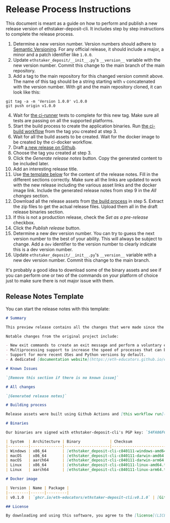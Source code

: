 # Release Process Instructions

This document is meant as a guide on how to perform and publish a new release version of ethstaker-deposit-cli. It includes step by step instructions to complete the release process.

1. Determine a new version number. Version numbers should adhere to [Semantic Versioning](https://semver.org/). For any official release, it should include a major, a minor and a patch identifier like `1.0.0`.
2. Update `ethstaker_deposit/__init__.py`'s `__version__` variable with the new version number. Commit this change to the main branch of the main repository.
3. Add a tag to the main repository for this changed version commit above. The name of this tag should be a string starting with `v` concatenated with the version number. With git and the main repository cloned, it can look like this:
```console
git tag -a -m 'Version 1.0.0' v1.0.0
git push origin v1.0.0
```
4. Wait for [the ci-runner](https://github.com/eth-educators/ethstaker-deposit-cli/actions/workflows/runner.yml) tests to complete for this new tag. Make sure all tests are passing on all the supported platforms.
5. Start the build process to create the application binaries. Run [the ci-build workflow](https://github.com/eth-educators/ethstaker-deposit-cli/actions/workflows/build.yml) from the tag you created at step 3.
6. Wait for all the build assets to be created. Wait for the docker image to be created by the ci-docker workflow.
7. Draft [a new release on Github](https://github.com/eth-educators/ethstaker-deposit-cli/releases/new).
8. Choose the tag you created at step 3.
9. Click the *Generate release notes* button. Copy the generated content to be included later.
10. Add an interesting release title.
11. Use [the template below](#release-notes-template) for the content of the release notes. Fill in the different sections correctly. Make sure all the links are updated to work with the new release including the various asset links and the docker image link. Include the generated release notes from step 9 in the *All changes* section.
12. Download all the release assets from [the build process](https://github.com/eth-educators/ethstaker-deposit-cli/actions/workflows/build.yml) in step 5. Extract the zip files to get the actual release files. Upload them all in the draft release binaries section.
13. If this is not a production release, check the *Set as a pre-release* checkbox.
14. Click the *Publish release* button.
15. Determine a new dev version number. You can try to guess the next version number to the best of your ability. This will always be subject to change. Add a `dev` identifier to the version number to clearly indicate this is a dev version number.
16. Update `ethstaker_deposit/__init__.py`'s `__version__` variable with a new dev version number. Commit this change to the main branch.

It's probably a good idea to download some of the binary assets and see if you can perform one or two of the commands on your platform of choice just to make sure there is not major issue with them.

## Release Notes Template

You can start the release notes with this template:

```markdown
# Summary

This preview release contains all the changes that were made since the original fork of the [staking-deposit-cli project](https://github.com/ethereum/staking-deposit-cli/) ([fdab65d commit](https://github.com/ethereum/staking-deposit-cli/commit/fdab65d33a63632e1935e9a9235119a46e37c221)).

Notable changes from the original project include:

- New exit commands to create an exit message and perform a voluntary exit for your validators.
- Multiprocessing support to increase the speed of processes that can be expanded to use more than a single thread or a single process. This helps with generating a large number of validator keys for instance.
- Support for more recent OSes and Python versions by default.
- A dedicated [documentation website](https://eth-educators.github.io/ethstaker-deposit-cli/).

# Known Issues

`[Remove this section if there is no known issue]`

# All changes

`[Generated release notes]`

# Building process

Release assets were built using Github Actions and [this workflow run](https://github.com/eth-educators/ethstaker-deposit-cli/actions/runs/10113717389). You can establish the provenance of this build using [our artifact attestations](https://github.com/eth-educators/ethstaker-deposit-cli/attestations).

# Binaries

Our binaries are signed with ethstaker-deposit-cli's PGP key: `54FA06FC0860FC0DCCC68E3ECE9FF2391DF26368` .

| System  | Architecture | Binary             | Checksum               | PGP Signature         |
|---------|--------------|--------------------|------------------------|-----------------------|
| Windows | x86_64       | [ethstaker_deposit-cli-c840111-windows-amd64.zip](https://github.com/eth-educators/ethstaker-deposit-cli/releases/download/v0.1.0/ethstaker_deposit-cli-c840111-windows-amd64.zip) | [sha256](https://github.com/eth-educators/ethstaker-deposit-cli/releases/download/v0.1.0/ethstaker_deposit-cli-c840111-windows-amd64.zip.sha256) | [PGP Signature](https://github.com/eth-educators/ethstaker-deposit-cli/releases/download/v0.1.0/ethstaker_deposit-cli-c840111-windows-amd64.zip.asc) |
| macOS   | x86_64       | [ethstaker_deposit-cli-c840111-darwin-amd64.tar.gz](https://github.com/eth-educators/ethstaker-deposit-cli/releases/download/v0.1.0/ethstaker_deposit-cli-c840111-darwin-amd64.tar.gz) | [sha256](https://github.com/eth-educators/ethstaker-deposit-cli/releases/download/v0.1.0/ethstaker_deposit-cli-c840111-darwin-amd64.tar.gz.sha256) | [PGP Signature](https://github.com/eth-educators/ethstaker-deposit-cli/releases/download/v0.1.0/ethstaker_deposit-cli-c840111-darwin-amd64.tar.gz.asc) |
| macOS   | aarch64      | [ethstaker_deposit-cli-c840111-darwin-arm64.tar.gz](https://github.com/eth-educators/ethstaker-deposit-cli/releases/download/v0.1.0/ethstaker_deposit-cli-c840111-darwin-arm64.tar.gz) | [sha256](https://github.com/eth-educators/ethstaker-deposit-cli/releases/download/v0.1.0/ethstaker_deposit-cli-c840111-darwin-arm64.tar.gz.sha256) | [PGP Signature](https://github.com/eth-educators/ethstaker-deposit-cli/releases/download/v0.1.0/ethstaker_deposit-cli-c840111-darwin-arm64.tar.gz.asc) |
| Linux   | x86_64       | [ethstaker_deposit-cli-c840111-linux-amd64.tar.gz](https://github.com/eth-educators/ethstaker-deposit-cli/releases/download/v0.1.0/ethstaker_deposit-cli-c840111-linux-amd64.tar.gz) | [sha256](https://github.com/eth-educators/ethstaker-deposit-cli/releases/download/v0.1.0/ethstaker_deposit-cli-c840111-linux-amd64.tar.gz.sha256) | [PGP Signature](https://github.com/eth-educators/ethstaker-deposit-cli/releases/download/v0.1.0/ethstaker_deposit-cli-c840111-linux-amd64.tar.gz.asc) |
| Linux   | aarch64      | [ethstaker_deposit-cli-c840111-linux-arm64.tar.gz](https://github.com/eth-educators/ethstaker-deposit-cli/releases/download/v0.1.0/ethstaker_deposit-cli-c840111-linux-arm64.tar.gz) | [sha256](https://github.com/eth-educators/ethstaker-deposit-cli/releases/download/v0.1.0/ethstaker_deposit-cli-c840111-linux-arm64.tar.gz.sha256) | [PGP Signature](https://github.com/eth-educators/ethstaker-deposit-cli/releases/download/v0.1.0/ethstaker_deposit-cli-c840111-linux-arm64.tar.gz.asc) |

# Docker image

| Version | Name | Package |
|---------|------|---------|
| v0.1.0  | `ghcr.io/eth-educators/ethstaker-deposit-cli:v0.1.0` | [Github Package](https://github.com/eth-educators/ethstaker-deposit-cli/pkgs/container/ethstaker-deposit-cli/249338184?tag=v0.1.0) |

## License

By downloading and using this software, you agree to the [license](LICENSE).
```